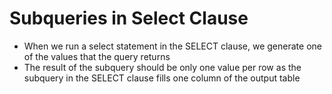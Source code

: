 # Subqueries in Select Clause

- When we run a select statement in the SELECT clause, we generate one of the values that the query returns
- The result of the subquery should be only one value per row as the subquery in the SELECT clause fills one column of the output table